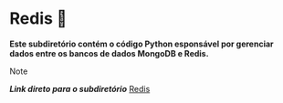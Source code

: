 # Redis 🍂
**Este subdiretório contém o código Python esponsável por gerenciar dados entre os bancos de dados MongoDB e Redis.**</br>
>[!NOTE]
>**_Link direto para o subdiretório_** [Redis](https://github.com/miguelcondesantos/NoSQL/tree/Redis/Redis)
